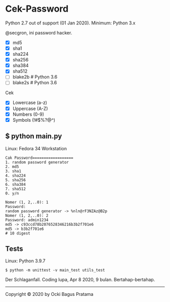 # Cek-Password

Python 2.7 out of support (01 Jan 2020).
Minimum: Python 3.x

@secgron, ini password hacker.

- [x] md5
- [x] sha1
- [x] sha224
- [x] sha256
- [x] sha384
- [x] sha512
- [ ] blake2b # Python 3.6
- [ ] blake2s # Python 3.6

Cek

- [x] Lowercase (a-z)
- [x] Uppercase (A-Z)
- [x] Numbers (0-9)
- [x] Symbols (!#$%?@^)

## \$ python main.py

Linux: Fedora 34 Workstation

```
Cak Password==================
1. random password generator
2. md5
3. sha1
4. sha224
5. sha256
6. sha384
7. sha512
0. y/n

Nomer (1, 2,..0): 1
Password: 
random password generator -> %nln@rF3NZAz@B2p
Nomer (1, 2,..0): 2
Password: admin1234
md5 -> c93ccd78b2076528346216b3b2f701e6
md5 -> b3b2f701e6
# 10 digest
```

## Tests

Linux: Python 3.9.7

```
$ python -m unittest -v main_test utils_test
```

Der Schlaganfall. Coding lupa, Apr 8 2020, 9 bulan. Bertahap-bertahap.

---

Copyright © 2020 by Ocki Bagus Pratama
